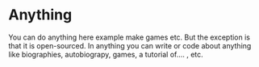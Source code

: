 # Anything
You can do anything here example make games etc. But the exception is that it is open-sourced.
In anything you can write or code about anything like biographies, autobiograpy, games, a tutorial of.... , etc.
